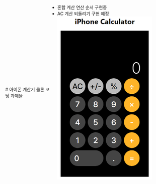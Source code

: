 <div style="display: flex; justify-content: center; align-items: center;">
# 아이폰 계산기 클론 코딩 과제물

- 혼합 계산 연산 순서 구현중
- AC 계산 되돌리기 구현 예정
    <img style="width: 300px" src="./public/iPhoneCalculator.png">
</div>